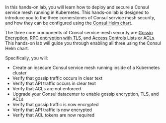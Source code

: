 In this hands-on lab, you will learn how to deploy and secure a Consul service mesh running in Kubernetes.
This hands-on lab is designed to introduce you to the three cornerstones of Consul
service mesh security, and how they can be configured using the [Consul Helm chart](https://www.consul.io/docs/k8s/helm).

The three core components of Consul service mesh security are [Gossip Encryption](https://learn.hashicorp.com/consul/security-networking/agent-encryption),
[RPC encryption with TLS](https://learn.hashicorp.com/consul/security-networking/certificates), and [Access Controls Lists or ACLs](https://learn.hashicorp.com/consul/security-networking/production-acls). This hands-on lab will guide you through enabling all three using the Consul Helm chart.

Specifically, you will:

- Create an insecure Consul service mesh running inside of a Kubernetes cluster
- Verify that gossip traffic occurs in clear text
- Verify that API traffic occurs in clear text
- Verify that ACLs are not enforced
- Upgrade your Consul datacenter to enable gossip encryption, TLS, and ACLs
- Verify that gossip traffic is now encrypted
- Verify that API traffic is now encrypted
- Verify that ACL tokens are now required
